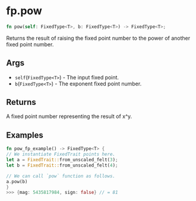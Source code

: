 # fp.pow

```rust
fn pow(self: FixedType<T>, b: FixedType<T>) -> FixedType<T>;
```

Returns the result of raising the fixed point number to the power of another fixed point number.

## Args

* `self`(`FixedType<T>`) - The input fixed point.
* `b`(`FixedType<T>`) - The exponent fixed point number.

## Returns

A fixed point number representing the result of x^y.

## Examples

```rust
fn pow_fp_example() -> FixedType<T> {
// We instantiate FixedTrait points here.
let a = FixedTrait::from_unscaled_felt(3);
let b = FixedTrait::from_unscaled_felt(4);

// We can call `pow` function as follows.
a.pow(b)
}
>>> {mag: 5435817984, sign: false} // = 81
```
